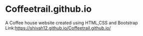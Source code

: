 # Coffeetrail.github.io
A Coffee house website created using HTML,CSS and Bootstrap 
Link:https://shivah12.github.io/Coffeetrail.github.io/
